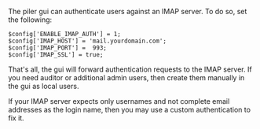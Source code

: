 The piler gui can authenticate users against an IMAP server. To do so, set the following:

```
$config['ENABLE_IMAP_AUTH'] = 1;
$config['IMAP_HOST'] = 'mail.yourdomain.com';
$config['IMAP_PORT'] =  993;
$config['IMAP_SSL'] = true;
```

That's all, the gui will forward authentication requests to the IMAP server. If you need auditor or additional admin users, then create them manually in the gui as local users.

If your IMAP server expects only usernames and not complete email addresses as the login name, then you may use a custom authentication to fix it.
